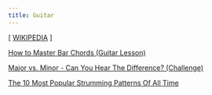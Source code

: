 ```yaml
---
title: Guitar
---
```


[ [WIKIPEDIA](https://en.wikipedia.org/wiki/Guitar) ]

[How to Master Bar Chords (Guitar Lesson)](https://www.youtube.com/watch?v=kjQlVOQbu_8)

[Major vs. Minor - Can You Hear The Difference? (Challenge)](https://www.youtube.com/watch?v=2Fjd-VJjvO8)

[The 10 Most Popular Strumming Patterns Of All Time](https://www.youtube.com/watch?v=NPy_rLNrRrU)
